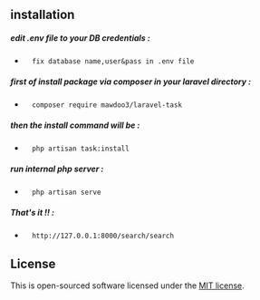

## installation 
##### edit .env file to your DB credentials :
-       fix database name,user&pass in .env file  
##### first of install package via composer in your laravel directory :
-       composer require mawdoo3/laravel-task
##### then the install command will be :
-       php artisan task:install
##### run internal php server :
-       php artisan serve
##### That's it !! :
-       http://127.0.0.1:8000/search/search



## License

This is open-sourced software licensed under the [MIT license](http://opensource.org/licenses/MIT).
